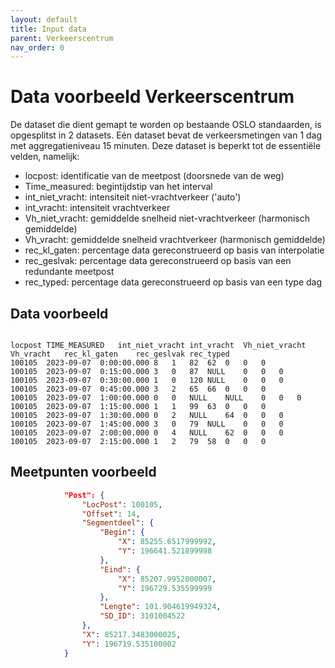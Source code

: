 ```yaml
---
layout: default
title: Input data
parent: Verkeerscentrum
nav_order: 0
---
```


# Data voorbeeld Verkeerscentrum



De dataset die dient gemapt te worden op bestaande OSLO standaarden, is opgesplitst in 2 datasets. Eén dataset bevat de verkeersmetingen van 1 dag met aggregatieniveau 15 minuten. Deze dataset is beperkt tot de essentiële velden, namelijk:
* locpost: identificatie van de meetpost (doorsnede van de weg)
* Time_measured: begintijdstip van het interval
* int_niet_vracht: intensiteit niet-vrachtverkeer ('auto')
* int_vracht: intensiteit vrachtverkeer
* Vh_niet_vracht: gemiddelde snelheid niet-vrachtverkeer (harmonisch gemiddelde)
* Vh_vracht: gemiddelde snelheid vrachtverkeer (harmonisch gemiddelde)
* rec_kl_gaten: percentage data gereconstrueerd op basis van interpolatie
* rec_geslvak: percentage data gereconstrueerd op basis van een redundante meetpost
* rec_typed: percentage data gereconstrueerd op basis van een type dag
 



## Data voorbeeld

```

locpost	TIME_MEASURED	int_niet_vracht	int_vracht	Vh_niet_vracht	Vh_vracht	rec_kl_gaten	rec_geslvak	rec_typed
100105	2023-09-07  0:00:00.000	8	1	82	62	0	0	0
100105	2023-09-07  0:15:00.000	3	0	87	NULL	0	0	0
100105	2023-09-07  0:30:00.000	1	0	120	NULL	0	0	0
100105	2023-09-07  0:45:00.000	3	2	65	66	0	0	0
100105	2023-09-07  1:00:00.000	0	0	NULL	NULL	0	0	0
100105	2023-09-07  1:15:00.000	1	1	99	63	0	0	0
100105	2023-09-07  1:30:00.000	0	2	NULL	64	0	0	0
100105	2023-09-07  1:45:00.000	3	0	79	NULL	0	0	0
100105	2023-09-07  2:00:00.000	0	4	NULL	62	0	0	0
100105	2023-09-07  2:15:00.000	1	2	79	58	0	0	0

```

## Meetpunten voorbeeld

```json
            "Post": {
                "LocPost": 100105,
                "Offset": 14,
                "Segmentdeel": {
                    "Begin": {
                        "X": 85255.6517999992,
                        "Y": 196641.521899998
                    },
                    "Eind": {
                        "X": 85207.9952000007,
                        "Y": 196729.535599999
                    },
                    "Lengte": 101.904619949324,
                    "SD_ID": 3101004522
                },
                "X": 85217.3483000025,
                "Y": 196719.535100002
            }
```

